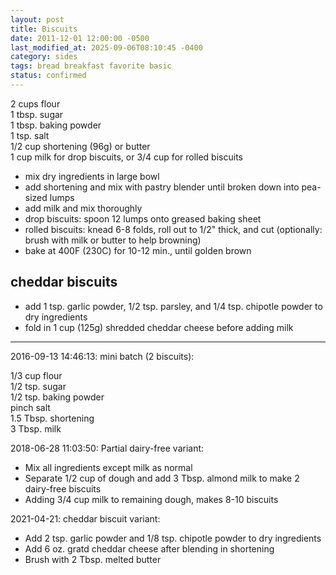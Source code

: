```yaml
---
layout: post
title: Biscuits
date: 2011-12-01 12:00:00 -0500
last_modified_at: 2025-09-06T08:10:45 -0400
category: sides
tags: bread breakfast favorite basic
status: confirmed
---
```

2 cups flour  
1 tbsp. sugar  
1 tbsp. baking powder  
1 tsp. salt  
1/2 cup shortening (96g) or butter  
1 cup milk for drop biscuits, or 3/4 cup for rolled biscuits  

* mix dry ingredients in large bowl
* add shortening and mix with pastry blender until broken down into pea-sized lumps
* add milk and mix thoroughly
* drop biscuits: spoon 12 lumps onto greased baking sheet
* rolled biscuits: knead 6-8 folds, roll out to 1/2" thick, and cut (optionally: brush with milk or butter to help browning)
* bake at 400F (230C) for 10-12 min., until golden brown

## cheddar biscuits
* add 1 tsp. garlic powder, 1/2 tsp. parsley, and 1/4 tsp. chipotle powder to dry
  ingredients
* fold in 1 cup (125g) shredded cheddar cheese before adding milk

---

2016-09-13 14:46:13: mini batch (2 biscuits):

1/3 cup flour  
1/2 tsp. sugar  
1/2 tsp. baking powder  
pinch salt  
1.5 Tbsp. shortening  
3 Tbsp. milk

2018-06-28 11:03:50: Partial dairy-free variant:

* Mix all ingredients except milk as normal
* Separate 1/2 cup of dough and add 3 Tbsp. almond milk to make 2 dairy-free biscuits
* Adding 3/4 cup milk to remaining dough, makes 8-10 biscuits

2021-04-21: cheddar biscuit variant:

* Add 2 tsp. garlic powder and 1/8 tsp. chipotle powder to dry ingredients
* Add 6 oz. gratd cheddar cheese after blending in shortening
* Brush with 2 Tbsp. melted butter
